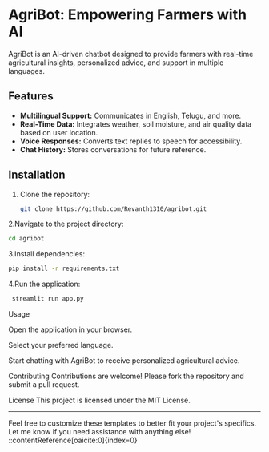 # AgriBot: Empowering Farmers with AI

AgriBot is an AI-driven chatbot designed to provide farmers with real-time agricultural insights, personalized advice, and support in multiple languages.

## Features

- **Multilingual Support:** Communicates in English, Telugu, and more.
- **Real-Time Data:** Integrates weather, soil moisture, and air quality data based on user location.
- **Voice Responses:** Converts text replies to speech for accessibility.
- **Chat History:** Stores conversations for future reference.

## Installation

1. Clone the repository:
   ```bash
   git clone https://github.com/Revanth1310/agribot.git
2.Navigate to the project directory:

   ```bash
   cd agribot
 ```
3.Install dependencies:

   ```bash
   pip install -r requirements.txt
   ```
4.Run the application:

   ```bash
    streamlit run app.py
   ```

Usage

Open the application in your browser.

Select your preferred language.

Start chatting with AgriBot to receive personalized agricultural advice.

Contributing
Contributions are welcome! Please fork the repository and submit a pull request.

License
This project is licensed under the MIT License.



---

Feel free to customize these templates to better fit your project's specifics. Let me know if you need assistance with anything else!
::contentReference[oaicite:0]{index=0}
 






